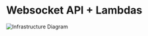 # Websocket API + Lambdas

![Infrastructure Diagram](https://ffrub-etc.s3.eu-central-1.amazonaws.com/wss.svg)
